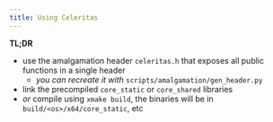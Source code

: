 ```yaml
---
title: Using Celeritas
---
```


**TL;DR**  

- use the amalgamation header `celeritas.h` that exposes all public functions in a single header
    - _you can recreate it with_ `scripts/amalgamation/gen_header.py`
- link the precompiled `core_static` or `core_shared` libraries
- _or_ compile using `xmake build`, the binaries will be in `build/<os>/x64/core_static`, etc
